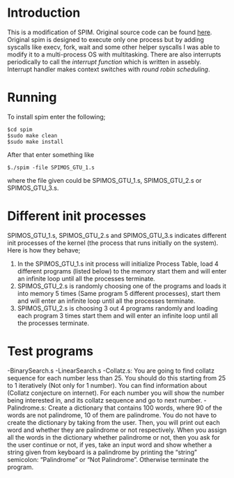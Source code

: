 # Introduction
This is a modification of SPIM. Original source code can be found [here](https://sourceforge.net/projects/spimsimulator/). Original spim is designed to execute only one process but by adding syscalls like execv, fork, wait and some other helper syscalls I was able to modify it to a multi-process OS with multitasking. There are also interrupts periodically to call the *interrupt function* which is written in assebly. Interrupt handler makes context switches with *round robin scheduling*.

# Running
To install spim enter the following;
```
$cd spim
$sudo make clean
$sudo make install
```
After that enter something like

```
$./spim -file SPIMOS_GTU_1.s
```
where the file given could be SPIMOS_GTU_1.s, SPIMOS_GTU_2.s or SPIMOS_GTU_3.s.

# Different init processes
SPIMOS_GTU_1.s, SPIMOS_GTU_2.s and SPIMOS_GTU_3.s indicates different init processes of the kernel (the process that runs initially on the system).
Here is how they behave;  

1.  In the SPIMOS_GTU_1.s init process will initialize Process Table, load 4 different programs (listed below) to the memory start
them and will enter an infinite loop until all the processes terminate.
2.  SPIMOS_GTU_2.s is randomly choosing one of the programs and loads it into memory 5 times (Same program 5 different
processes), start them and will enter an infinite loop until all the processes terminate.
3.  SPIMOS_GTU_2.s is choosing 3 out 4 programs randomly and loading each program 3 times start them and will enter an
infinite loop until all the processes terminate.

# Test programs
-BinarySearch.s
-LinearSearch.s
-Collatz.s: You are going to find collatz sequence for each number less than 25. You should do this starting from 25 to 1
iteratively (Not only for 1 number). You can find information about (Collatz conjecture on internet). For each number
you will show the number being interested in, and its collatz sequence and go to next number.
-Palindrome.s: Create a dictionary that contains 100 words, where 90 of the words are not palindrome, 10 of them are
palindrome. You do not have to create the dictionary by taking from the user. Then, you will print out each word and
whether they are palindrome or not respectively. When you assign all the words in the dictionary whether palindrome or
not, then you ask for the user continue or not, if yes, take an input word and show whether a string given from keyboard
is a palindrome by printing the “string” semicolon: “Palindrome” or “Not Palindrome”. Otherwise terminate the program.

